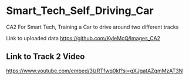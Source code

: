 # Smart_Tech_Self_Driving_Car
CA2 For Smart Tech, Training a Car to drive around two different tracks

Link to uploaded data 
https://github.com/KyleMcQ/Images_CA2
## Link to Track 2 Video
https://www.youtube.com/embed/3lzRTfwq0kI?si=gXJgatAZqmMzAT3N
